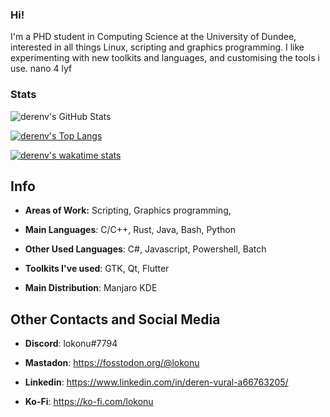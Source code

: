 ### Hi!

I'm a PHD student in Computing Science at the University of Dundee, interested in all things Linux, scripting and graphics programming. I like experimenting with new toolkits and languages, and customising the tools i use. nano 4 lyf

### Stats

![derenv's GitHub Stats](https://github-readme-stats.vercel.app/api?username=derenv&show_icons=true&include_all_commits=true&count_private=true&theme=solarized-dark)

[![derenv's Top Langs](https://github-readme-stats.vercel.app/api/top-langs/?username=derenv&langs_count=50&theme=solarized-dark&layout=compact)](https://github.com/anuraghazra/github-readme-stats)

[![derenv's wakatime stats](https://github-readme-stats.vercel.app/api/wakatime?username=lokonu&theme=solarized-dark)](https://github.com/anuraghazra/github-readme-stats)

<!--
https://github.com/anuraghazra/github-readme-stats
**derenv/derenv** is a ✨ _special_ ✨ repository because its `README.md` (this file) appears on your GitHub profile.
-->

## Info
* **Areas of Work:** Scripting, Graphics programming, 

* **Main Languages**: C/C++, Rust, Java, Bash, Python

* **Other Used Languages**: C#, Javascript, Powershell, Batch

* **Toolkits I've used**: GTK, Qt, Flutter

* **Main Distribution**: Manjaro KDE

## Other Contacts and Social Media
* **Discord**: lokonu#7794

* **Mastadon**: https://fosstodon.org/@lokonu

* **Linkedin**: https://www.linkedin.com/in/deren-vural-a66763205/

* **Ko-Fi**: https://ko-fi.com/lokonu

<!--
The above section is straight up taken from https://github.com/ItzSwirlz/ItzSwirlz/edit/main/README.md
-->
